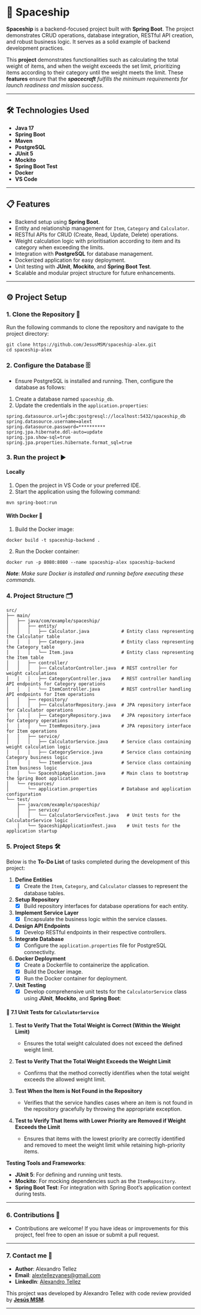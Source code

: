 # 🚀 Spaceship

**Spaceship** is a backend-focused project built with **Spring Boot**. The project demonstrates CRUD operations, database integration, RESTful API creation, and robust business logic. It serves as a solid example of backend development practices.

This **project** demonstrates functionalities such as calculating the total weight of items, and when the weight exceeds the set limit, prioritizing items according to their category until the weight meets the limit. These **features** ensure that the ***spacecraft*** *fulfills the minimum requirements for launch readiness and mission success*.

---

## 🛠️ Technologies Used

- **Java 17**
- **Spring Boot**
- **Maven**
- **PostgreSQL**
- **JUnit 5**
- **Mockito**
- **Spring Boot Test**
- **Docker**
- **VS Code**

---

## 📋 Features

- Backend setup using **Spring Boot**.
- Entity and relationship management for `Item`, `Category` and `Calculator`. 
- RESTful APIs for CRUD (Create, Read, Update, Delete) operations.
- Weight calculation logic with prioritisation according to item and its category when exceeding the limits.
- Integration with **PostgreSQL** for database management.
- Dockerized application for easy deployment.
- Unit testing with **JUnit**, **Mockito**, and **Spring Boot Test**.
- Scalable and modular project structure for future enhancements.

---

## ⚙️ Project Setup

### 1. Clone the Repository 📂

Run the following commands to clone the repository and navigate to the project directory:

```
git clone https://github.com/JesusMSM/spaceship-alex.git
cd spaceship-alex
```

### 2. Configure the Database 🗄️

* Ensure PostgreSQL is installed and running. Then, configure the database as follows:

1. Create a database named `spaceship_db`.
2. Update the credentials in the `application.properties`:

```
spring.datasource.url=jdbc:postgresql://localhost:5432/spaceship_db
spring.datasource.username=alext
spring.datasource.password=**********
spring.jpa.hibernate.ddl-auto=update
spring.jpa.show-sql=true
spring.jpa.properties.hibernate.format_sql=true
```

### 3. Run the project ▶️

#### Locally
1. Open the project in VS Code or your preferred IDE.
2. Start the application using the following command:
```
mvn spring-boot:run
```

#### With Docker 🐳
1. Build the Docker image:
```
docker build -t spaceship-backend .
```
2. Run the Docker container:
```
docker run -p 8080:8080 --name spaceship-alex spaceship-backend
```
***Note***: *Make sure Docker is installed and running before executing these commands*.

### 4. Project Structure 🗂️

```
src/
├── main/
│   ├── java/com/example/spaceship/
│   │   ├── entity/
│   │   │   ├── Calculator.java            # Entity class representing the Calculator table
│   │   │   ├── Category.java              # Entity class representing the Category table
│   │   │   └── Item.java                  # Entity class representing the Item table
│   │   ├── controller/
│   │   │   ├── CalculatorController.java  # REST controller for weight calculations
│   │   │   ├── CategoryController.java    # REST controller handling API endpoints for Category operations
│   │   │   └── ItemController.java        # REST controller handling API endpoints for Item operations
│   │   ├── repository/
│   │   │   ├── CalculatorRepository.java  # JPA repository interface for Calculator operations
│   │   │   ├── CategoryRepository.java    # JPA repository interface for Category operations
│   │   │   └── ItemRepository.java        # JPA repository interface for Item operations
│   │   ├── service/
│   │   │   ├── CalculatorService.java     # Service class containing weight calculation logic
│   │   │   ├── CategoryService.java       # Service class containing Category business logic
│   │   │   └── ItemService.java           # Service class containing Item business logic
│   │   └── SpaceshipApplication.java      # Main class to bootstrap the Spring Boot application
│   └── resources/
│       └── application.properties         # Database and application configuration
└── test/
    ├── java/com/example/spaceship/
    │   ├── service/
    │   │   └── CalculatorServiceTest.java   # Unit tests for the CalculatorService logic
    │   └── SpaceshipApplicationTest.java    # Unit tests for the application startup

```

### 5. Project Steps 🛠️

Below is the **To-Do List** of tasks completed during the development of this project:

1. **Define Entities**
   - [x] Create the `Item`, `Category`, and `Calculator` classes to represent the database tables.

2. **Setup Repository**
   - [x] Build repository interfaces for database operations for each entity.

3. **Implement Service Layer**
   - [x] Encapsulate the business logic within the service classes.

4. **Design API Endpoints**
   - [x] Develop RESTful endpoints in their respective controllers.

5. **Integrate Database**
   - [x] Configure the `application.properties` file for PostgreSQL connectivity.

6. **Docker Deployment**
   - [x] Create a Dockerfile to containerize the application.
   - [x] Build the Docker image.
   - [x] Run the Docker container for deployment.

7. **Unit Testing**
   - [x] Develop comprehensive unit tests for the `CalculatorService` class using **JUnit**, **Mockito**, and **Spring Boot**:

#### 🧪 7.1 Unit Tests for `CalculatorService`

1. **Test to Verify That the Total Weight is Correct (Within the Weight Limit)**
   - Ensures the total weight calculated does not exceed the defined weight limit.

2. **Test to Verify That the Total Weight Exceeds the Weight Limit**
   - Confirms that the method correctly identifies when the total weight exceeds the allowed weight limit.

3. **Test When the Item is Not Found in the Repository**
   - Verifies that the service handles cases where an item is not found in the repository gracefully by throwing the appropriate exception.

4. **Test to Verify That Items with Lower Priority are Removed if Weight Exceeds the Limit**
   - Ensures that items with the lowest priority are correctly identified and removed to meet the weight limit while retaining high-priority items.

**Testing Tools and Frameworks**:
- **JUnit 5**: For defining and running unit tests.
- **Mockito**: For mocking dependencies such as the `ItemRepository`.
- **Spring Boot Test**: For integration with Spring Boot’s application context during tests.

---

### 6. Contributions 🙌

* Contributions are welcome! If you have ideas or improvements for this project, feel free to open an issue or submit a pull request.

---

### 7. Contact me 📧

* **Author**: Alexandro Tellez
* **Email**: alextellezyanes@gmail.com
* **LinkedIn**: [Alexandro Tellez](https://www.linkedin.com/in/alex-tellez-y/)

This project was developed by Alexandro Tellez with code review provided by [**Jesús MSM**](https://github.com/JesusMSM).

---


